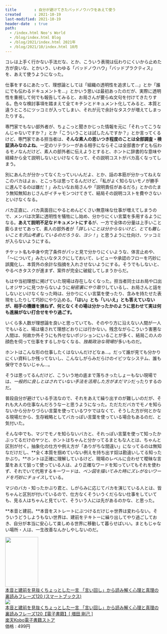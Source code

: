 ```yaml
---
title        : 自分が避けてきたバッドノウハウをあえて使う
created      : 2021-10-19
last-modified: 2021-10-19
header-date  : true
path:
  - /index.html Neo's World
  - /blog/index.html Blog
  - /blog/2021/index.html 2021年
  - /blog/2021/10/index.html 10月
---
```


コレは上手く行かない手法だな、とか、こういう表現は伝わりにくいから止めた方が良いな、とかいう、いわゆる「バッドノウハウ」「バッドプラクティス」を、あえて使うようになった。

仕事をするにあたって、理想論としては「組織の透明性を追求して…」とか「誰にでも伝わるドキュメントを…」とかいう思いは最初あったのだが、実際に透明性を重視して何でも報告してみると、お局さんが要らぬ文句を付けてきたりする。色々な検討事項を踏まえて全てキチンとドキュメント化してみると、本質と違うところにツッコミが入ってしまい、それが元で余計なタスクが増えてしまったりする。

専門家でもない部外者が、ちょこっと聞きかじった情報を元に「それってこうなんじゃないですか？」とか「こういうことは試したんですか？」とか言ってくるけど、専門家である担当者は、**そんな素人の思いつき程度のことは全部調査・検証済みなのよね**。一定のリテラシーがある相手にならそこは全部書かずとも伝わるモノなんだけど、素人の部外者に伝えようとすると、ホントに辞書的な意味や経緯から全て説明しないといけなくなって、その説明コストがバカ高くなってしまう。

別にあんたが分かってなくたっていいんだよ、とか、話の本筋が分かってねえなこのバカはよぉ、とこっちは思ってるんだけど、「私がよく知らないモノが勝手に進んでるのは嫌だ！」みたいなお局さんや「説明責任があるだろ」とかのたまう無知無知おじさんがイチャモンつけてきて、結局その説明コストを費やさないといけなくなる。

バカ正直に、バカ真面目にやるとめんどくさい無意味な仕事が増えてしまうので、メンバは次第に透明性を犠牲にし始め、分かりにくい言葉を多用するようになる。**あえて説明不足なドキュメントにする**が、一方で全体の分量は上手いこと膨らませてあって、素人の部外者が「*詳しいことは分からないけど、とても難しいことを沢山考慮しているのだろうな、ヨシ！*」と思うように仕向け、ツッコミが入らないようにする。

チケット名も中身や完了条件がパッと見で分かりにくいような、体言止めや、「～について」みたいなタスクにしておいて、レビューや承認のフローを巧妙に誤魔化し、本質外の余計な指摘を入れさせないようにする。そうでもしないと、やるべきタスクが進まず、案件が完全に破綻してしまうからだ。

もはや当初理想に掲げていた現場は存在しなくなった。担当者同士はお局や口出しオジサンに見つからないように*秘密裏にやり取り*しているし、お局さんと話をしないといけなくなった時は、分かりにくい言葉を使ったり、含みを持たせた表現をしたりして巧妙にやり込める。**「はい」とも「いいえ」とも答えていないが、相手の機嫌を損ねず、何となくその場は分かったかのように思わせて実は何も進展がない打合せをやり過ごす。**

いくら多人数が理想論を良いと思っていても、そのやり方に沿えない人間が一人でもいると、場は壊されて理想どおりには行かない。残念ながらこういう害悪な人間は、何故か外そうにも外せないポジションにいることが多く、結局この人の顔色を伺って仕事をするしかなくなる、*独裁政治な現場*が多いものだ。

ホントはこんな形の仕事したくはないんだけどなぁ…。だって誰が見ても分かりにくい資料しか残ってないし、こんなしがらみだらけのイビツなシステム、誰も保守できないじゃん…。

そうは思ってるんだけど、こういう地の底まで落ちきったしょーもない現場では、*一般的に良しとはされていない手法を活用した方がまだマシ*だったりするのだ。

普段自分が避けている手法なので、それをあえて繰り出すのが難しいのだが、それも大人の仕事なんだろうなーと思うようになった。ただただバカでモノを知らないから分かりづらい言葉を使っているワケではなくて、そうした方が何とかなる現場だから、生存戦略としてバカっぽい言葉を使っている場合もあるのだ、と気付いた。

そんな中でも、マジでモノを知らないバカと、それっぽい言葉を使って知ったかぶってるだけのヤツと、ホントはちゃんと分かってるまともな人とは、ちゃんと区別が付く。抽象化の仕方や例え方が「ありがちな間違い」になってるのは無知なだけだし、**全く本質を掴めていない例えを持ち出す奴は勘違いしてる知ったかぶり。**ホントは正確に理解しているけど、現場のレベルに合わせて曖昧な言葉をあえて狙って使っている人は、より正確なワードを知っていてもそれを使わず、それでいて代用するキーワードは、*ベン図を描いてみた時にズレがないワードを巧妙にチョイス*している。

マジのバカ・知ったかぶり君と、しがらみに応じてバカを演じている人とは、皆ちゃんと区別が付いているので、仕方なくそういうくだらない仕事をしていても、見る人はちゃんと見ていて、そういう人には先があるのかな、と思った。

**本音と建前。**本音をストレートにぶつけるだけじゃ世界は変わらない。そういうどうしようもない世界は、建前をテキトーに繰り出してやり過ごしておき、自分が本当に安心して楽しめる世界に移動して暮らせばいい。まともじゃない場所・人は、一生改善なんかしやしないのだ。

<div class="ad-amazon">
  <div class="ad-amazon-image">
    <a href="https://www.amazon.co.jp/dp/B019GFJLCM?tag=neos21-22&amp;linkCode=osi&amp;th=1&amp;psc=1">
      <img src="https://m.media-amazon.com/images/I/514ztC6uUAL._SL160_.jpg" width="106" height="160">
    </a>
  </div>
  <div class="ad-amazon-info">
    <div class="ad-amazon-title">
      <a href="https://www.amazon.co.jp/dp/B019GFJLCM?tag=neos21-22&amp;linkCode=osi&amp;th=1&amp;psc=1">本音と建前を見抜くちょっとした一言 「言い回し」から読み解く心理と真理の裏読みフレーズ120 (スマートブックス)</a>
    </div>
  </div>
</div>

<div class="ad-rakuten">
  <div class="ad-rakuten-image">
    <a href="https://hb.afl.rakuten.co.jp/hgc/g00reb42.waxycf23.g00reb42.waxyd080/?pc=https%3A%2F%2Fitem.rakuten.co.jp%2Frakutenkobo-ebooks%2F8aec3e6135f239e99adce7c491014f09%2F&amp;m=http%3A%2F%2Fm.rakuten.co.jp%2Frakutenkobo-ebooks%2Fi%2F15163401%2F">
      <img src="https://thumbnail.image.rakuten.co.jp/@0_mall/rakutenkobo-ebooks/cabinet/8740/2000003878740.jpg?_ex=128x128">
    </a>
  </div>
  <div class="ad-rakuten-info">
    <div class="ad-rakuten-title">
      <a href="https://hb.afl.rakuten.co.jp/hgc/g00reb42.waxycf23.g00reb42.waxyd080/?pc=https%3A%2F%2Fitem.rakuten.co.jp%2Frakutenkobo-ebooks%2F8aec3e6135f239e99adce7c491014f09%2F&amp;m=http%3A%2F%2Fm.rakuten.co.jp%2Frakutenkobo-ebooks%2Fi%2F15163401%2F">本音と建前を見抜くちょっとした一言 「言い回し」から読み解く心理と真理の裏読みフレーズ120【電子書籍】[ 増田 剛己 ]</a>
    </div>
    <div class="ad-rakuten-shop">
      <a href="https://hb.afl.rakuten.co.jp/hgc/g00reb42.waxycf23.g00reb42.waxyd080/?pc=https%3A%2F%2Fwww.rakuten.co.jp%2Frakutenkobo-ebooks%2F&amp;m=http%3A%2F%2Fm.rakuten.co.jp%2Frakutenkobo-ebooks%2F">楽天Kobo電子書籍ストア</a>
    </div>
    <div class="ad-rakuten-price">価格 : 499円</div>
  </div>
</div>
